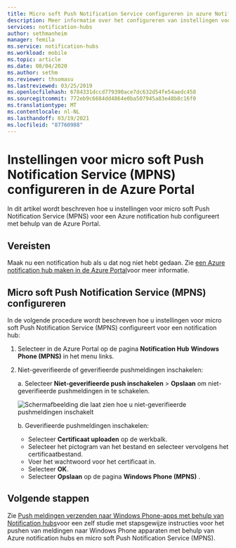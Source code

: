 ```yaml
---
title: Micro soft Push Notification Service configureren in azure Notification Hubs | Microsoft Docs
description: Meer informatie over het configureren van instellingen voor micro soft Push Notification Service voor een Azure notification hub.
services: notification-hubs
author: sethmanheim
manager: femila
ms.service: notification-hubs
ms.workload: mobile
ms.topic: article
ms.date: 08/04/2020
ms.author: sethm
ms.reviewer: thsomasu
ms.lastreviewed: 03/25/2019
ms.openlocfilehash: 6784331dccd779390ace7dc632d54fe54aedc458
ms.sourcegitcommit: 772eb9c6684dd4864e0ba507945a83e48b8c16f0
ms.translationtype: MT
ms.contentlocale: nl-NL
ms.lasthandoff: 03/19/2021
ms.locfileid: "87760988"
---
```

# <a name="configure-microsoft-push-notification-service-mpns-settings-in-the-azure-portal"></a>Instellingen voor micro soft Push Notification Service (MPNS) configureren in de Azure Portal

In dit artikel wordt beschreven hoe u instellingen voor micro soft Push Notification Service (MPNS) voor een Azure notification hub configureert met behulp van de Azure Portal.

## <a name="prerequisites"></a>Vereisten

Maak nu een notification hub als u dat nog niet hebt gedaan. Zie [een Azure notification hub maken in de Azure Portal](create-notification-hub-portal.md)voor meer informatie.

## <a name="configure-microsoft-push-notification-service-mpns"></a>Micro soft Push Notification Service (MPNS) configureren

In de volgende procedure wordt beschreven hoe u instellingen voor micro soft Push Notification Service (MPNS) configureert voor een notification hub:

1. Selecteer in de Azure Portal op de pagina **Notification Hub** **Windows Phone (MPNS)** in het menu links.
2. Niet-geverifieerde of geverifieerde pushmeldingen inschakelen:

   a. Selecteer **Niet-geverifieerde push inschakelen** > **Opslaan** om niet-geverifieerde pushmeldingen in te schakelen.

      ![Schermafbeelding die laat zien hoe u niet-geverifieerde pushmeldingen inschakelt](./media/notification-hubs-windows-phone-get-started/azure-portal-unauth.png)

   b. Geverifieerde pushmeldingen inschakelen:
      * Selecteer **Certificaat uploaden** op de werkbalk.
      * Selecteer het pictogram van het bestand en selecteer vervolgens het certificaatbestand.
      * Voer het wachtwoord voor het certificaat in.
      * Selecteer **OK**.
      * Selecteer **Opslaan** op de pagina **Windows Phone (MPNS)** .

## <a name="next-steps"></a>Volgende stappen

Zie [Push meldingen verzenden naar Windows Phone-apps met behulp van Notification hubs](notification-hubs-windows-mobile-push-notifications-mpns.md)voor een zelf studie met stapsgewijze instructies voor het pushen van meldingen naar Windows Phone apparaten met behulp van Azure notification hubs en micro soft Push Notification Service (MPNS).
